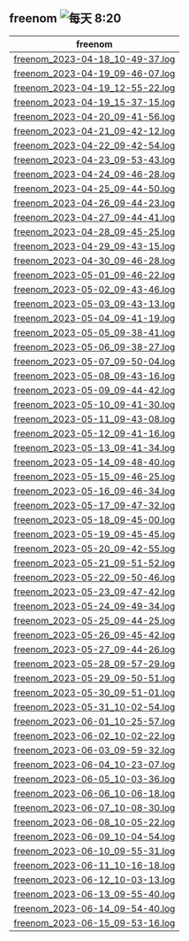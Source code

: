## freenom ![每天 8:20](https://img.shields.io/badge/每天-8:20-brightgreen?style=flat-square) 

| freenom |
| :----: |
| [freenom_2023-04-18_10-49-37.log](./freenom_2023-04-18_10-49-37.log) |
| [freenom_2023-04-19_09-46-07.log](./freenom_2023-04-19_09-46-07.log) |
| [freenom_2023-04-19_12-55-22.log](./freenom_2023-04-19_12-55-22.log) |
| [freenom_2023-04-19_15-37-15.log](./freenom_2023-04-19_15-37-15.log) |
| [freenom_2023-04-20_09-41-56.log](./freenom_2023-04-20_09-41-56.log) |
| [freenom_2023-04-21_09-42-12.log](./freenom_2023-04-21_09-42-12.log) |
| [freenom_2023-04-22_09-42-54.log](./freenom_2023-04-22_09-42-54.log) |
| [freenom_2023-04-23_09-53-43.log](./freenom_2023-04-23_09-53-43.log) |
| [freenom_2023-04-24_09-46-28.log](./freenom_2023-04-24_09-46-28.log) |
| [freenom_2023-04-25_09-44-50.log](./freenom_2023-04-25_09-44-50.log) |
| [freenom_2023-04-26_09-44-23.log](./freenom_2023-04-26_09-44-23.log) |
| [freenom_2023-04-27_09-44-41.log](./freenom_2023-04-27_09-44-41.log) |
| [freenom_2023-04-28_09-45-25.log](./freenom_2023-04-28_09-45-25.log) |
| [freenom_2023-04-29_09-43-15.log](./freenom_2023-04-29_09-43-15.log) |
| [freenom_2023-04-30_09-46-28.log](./freenom_2023-04-30_09-46-28.log) |
| [freenom_2023-05-01_09-46-22.log](./freenom_2023-05-01_09-46-22.log) |
| [freenom_2023-05-02_09-43-46.log](./freenom_2023-05-02_09-43-46.log) |
| [freenom_2023-05-03_09-43-13.log](./freenom_2023-05-03_09-43-13.log) |
| [freenom_2023-05-04_09-41-19.log](./freenom_2023-05-04_09-41-19.log) |
| [freenom_2023-05-05_09-38-41.log](./freenom_2023-05-05_09-38-41.log) |
| [freenom_2023-05-06_09-38-27.log](./freenom_2023-05-06_09-38-27.log) |
| [freenom_2023-05-07_09-50-04.log](./freenom_2023-05-07_09-50-04.log) |
| [freenom_2023-05-08_09-43-16.log](./freenom_2023-05-08_09-43-16.log) |
| [freenom_2023-05-09_09-44-42.log](./freenom_2023-05-09_09-44-42.log) |
| [freenom_2023-05-10_09-41-30.log](./freenom_2023-05-10_09-41-30.log) |
| [freenom_2023-05-11_09-43-08.log](./freenom_2023-05-11_09-43-08.log) |
| [freenom_2023-05-12_09-41-16.log](./freenom_2023-05-12_09-41-16.log) |
| [freenom_2023-05-13_09-41-34.log](./freenom_2023-05-13_09-41-34.log) |
| [freenom_2023-05-14_09-48-40.log](./freenom_2023-05-14_09-48-40.log) |
| [freenom_2023-05-15_09-46-25.log](./freenom_2023-05-15_09-46-25.log) |
| [freenom_2023-05-16_09-46-34.log](./freenom_2023-05-16_09-46-34.log) |
| [freenom_2023-05-17_09-47-32.log](./freenom_2023-05-17_09-47-32.log) |
| [freenom_2023-05-18_09-45-00.log](./freenom_2023-05-18_09-45-00.log) |
| [freenom_2023-05-19_09-45-45.log](./freenom_2023-05-19_09-45-45.log) |
| [freenom_2023-05-20_09-42-55.log](./freenom_2023-05-20_09-42-55.log) |
| [freenom_2023-05-21_09-51-52.log](./freenom_2023-05-21_09-51-52.log) |
| [freenom_2023-05-22_09-50-46.log](./freenom_2023-05-22_09-50-46.log) |
| [freenom_2023-05-23_09-47-42.log](./freenom_2023-05-23_09-47-42.log) |
| [freenom_2023-05-24_09-49-34.log](./freenom_2023-05-24_09-49-34.log) |
| [freenom_2023-05-25_09-44-25.log](./freenom_2023-05-25_09-44-25.log) |
| [freenom_2023-05-26_09-45-42.log](./freenom_2023-05-26_09-45-42.log) |
| [freenom_2023-05-27_09-44-26.log](./freenom_2023-05-27_09-44-26.log) |
| [freenom_2023-05-28_09-57-29.log](./freenom_2023-05-28_09-57-29.log) |
| [freenom_2023-05-29_09-50-51.log](./freenom_2023-05-29_09-50-51.log) |
| [freenom_2023-05-30_09-51-01.log](./freenom_2023-05-30_09-51-01.log) |
| [freenom_2023-05-31_10-02-54.log](./freenom_2023-05-31_10-02-54.log) |
| [freenom_2023-06-01_10-25-57.log](./freenom_2023-06-01_10-25-57.log) |
| [freenom_2023-06-02_10-02-22.log](./freenom_2023-06-02_10-02-22.log) |
| [freenom_2023-06-03_09-59-32.log](./freenom_2023-06-03_09-59-32.log) |
| [freenom_2023-06-04_10-23-07.log](./freenom_2023-06-04_10-23-07.log) |
| [freenom_2023-06-05_10-03-36.log](./freenom_2023-06-05_10-03-36.log) |
| [freenom_2023-06-06_10-06-18.log](./freenom_2023-06-06_10-06-18.log) |
| [freenom_2023-06-07_10-08-30.log](./freenom_2023-06-07_10-08-30.log) |
| [freenom_2023-06-08_10-05-22.log](./freenom_2023-06-08_10-05-22.log) |
| [freenom_2023-06-09_10-04-54.log](./freenom_2023-06-09_10-04-54.log) |
| [freenom_2023-06-10_09-55-31.log](./freenom_2023-06-10_09-55-31.log) |
| [freenom_2023-06-11_10-16-18.log](./freenom_2023-06-11_10-16-18.log) |
| [freenom_2023-06-12_10-03-13.log](./freenom_2023-06-12_10-03-13.log) |
| [freenom_2023-06-13_09-55-40.log](./freenom_2023-06-13_09-55-40.log) |
| [freenom_2023-06-14_09-54-40.log](./freenom_2023-06-14_09-54-40.log) |
| [freenom_2023-06-15_09-53-16.log](./freenom_2023-06-15_09-53-16.log) |
